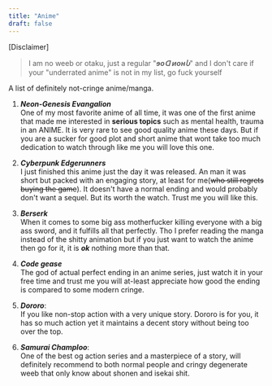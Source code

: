 ```yaml
---
title: "Anime"
draft: false
---
```


[Disclaimer]  
> I am no weeb or otaku, just a regular "***ɘoᗡ ᴎoʜႱ***" and I don't care if your "underrated anime" is not in my list, go fuck yourself

A list of definitely not-cringe anime/manga.
1. ***Neon-Genesis Evangalion***  
One of my most favorite anime of all time, it was one of the first anime that made me interested in **serious topics** such as mental health, trauma in an ANIME. It is very rare to see good quality anime these days. But if you are a sucker for good plot and short anime that wont take too much dedication to watch through like me you will love this one.

2. ***Cyberpunk Edgerunners***  
I just finished this anime just the day it was released. An man it was short but packed with an engaging story, at least for me(~~who still regrets buying the game~~). It doesn't have a normal ending and would probably don't want a sequel. But its worth the watch. Trust me you will like this.  

3. ***Berserk***  
When it comes to some big ass motherfucker killing everyone with a big ass sword, and it fulfills all that perfectly. Tho I prefer reading the manga instead of the shitty animation but if you just want to watch the anime then go for it, it is ***ok*** nothing more than that.  

4. ***Code gease***  
The god of actual perfect ending in an anime series, just watch it in your free time and trust me you will at-least appreciate how good the ending is compared to some modern cringe.  

5. ***Dororo***:  
If you like non-stop action with a very unique story. Dororo is for you, it has so much action yet it maintains a decent story without being too over the top.

5. ***Samurai Champloo***:  
One of the best og action series and a masterpiece of a story, will definitely recommend to both normal people and cringy degenerate weeb that only know about shonen and isekai shit.
